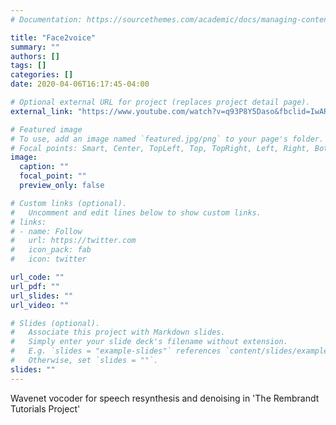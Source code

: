 ```yaml
---
# Documentation: https://sourcethemes.com/academic/docs/managing-content/

title: "Face2voice"
summary: ""
authors: []
tags: []
categories: []
date: 2020-04-06T16:17:45-04:00

# Optional external URL for project (replaces project detail page).
external_link: "https://www.youtube.com/watch?v=q93P8Y5Daso&fbclid=IwAR1j5zdP_t3xhzgdjuXCuOnaJpwkQCB0OF64i1K8lqoaDReppM4sprOpAB0"

# Featured image
# To use, add an image named `featured.jpg/png` to your page's folder.
# Focal points: Smart, Center, TopLeft, Top, TopRight, Left, Right, BottomLeft, Bottom, BottomRight.
image:
  caption: ""
  focal_point: ""
  preview_only: false

# Custom links (optional).
#   Uncomment and edit lines below to show custom links.
# links:
# - name: Follow
#   url: https://twitter.com
#   icon_pack: fab
#   icon: twitter

url_code: ""
url_pdf: ""
url_slides: ""
url_video: ""

# Slides (optional).
#   Associate this project with Markdown slides.
#   Simply enter your slide deck's filename without extension.
#   E.g. `slides = "example-slides"` references `content/slides/example-slides.md`.
#   Otherwise, set `slides = ""`.
slides: ""
---
```

Wavenet vocoder for speech resynthesis and denoising in 'The Rembrandt Tutorials Project'


